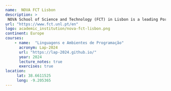 ```yaml
---
name:  NOVA FCT Lisbon
description: >
 NOVA School of Science and Technology (FCT) in Lisbon is a leading Portuguese institution known for its innovative research and high-quality education in engineering, science, and technology.
url: "https://www.fct.unl.pt/en"
logo: academic_institution/nova-fct-lisbon.png
continent: Europe
courses:
    - name:  "Linguagens e Ambientes de Programação"
      acronym: Lap-2024
      url: "https://lap-2024.github.io/"
      year: 2024
      lecture_notes: true
      exercises: true
location:
     lat: 38.6611525
     long: -9.205365
---
```


